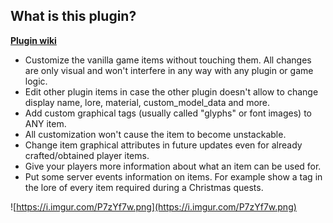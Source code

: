 ## What is this plugin?

[**Plugin wiki**](https://lonedev.gitbook.io/vanillacustomizer/)


* Customize the vanilla game items without touching them. All changes are only visual and won't interfere in any way with any plugin or game logic.
* Edit other plugin items in case the other plugin doesn't allow to change display name, lore, material, custom_model_data and more.
* Add custom graphical tags (usually called "glyphs" or font images) to ANY item.
* All customization won't cause the item to become unstackable.
* Change item graphical attributes in future updates even for already crafted/obtained player items.
* Give your players more information about what an item can be used for.
* Put some server events information on items. For example show a tag in the lore of every item required during a Christmas quests.

![https://i.imgur.com/P7zYf7w.png](https://i.imgur.com/P7zYf7w.png)

